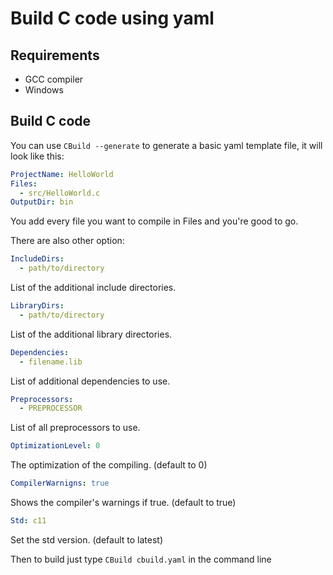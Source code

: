 # Build C code using yaml

Requirements
------------

- GCC compiler
- Windows

Build C code
------------ 

You can use `CBuild --generate` to generate a basic yaml template file, it will look like this:

```yaml
ProjectName: HelloWorld
Files:
  - src/HelloWorld.c
OutputDir: bin
```

You add every file you want to compile in Files and you're good to go.

There are also other option: 

```yaml
IncludeDirs:
  - path/to/directory
```
 List of the additional include directories.

```yaml
LibraryDirs:
  - path/to/directory
```
 List of the additional library directories.

```yaml
Dependencies:
  - filename.lib
```
List of additional dependencies to use.

```yaml
Preprocessors:
  - PREPROCESSOR
```
List of all preprocessors to use.

```yaml
OptimizationLevel: 0
```
The optimization of the compiling. (default to 0)

```yaml
CompilerWarnigns: true
```
Shows the compiler's warnings if true. (default to true)

```yaml
Std: c11
```
Set the std version. (default to latest)

Then to build just type `CBuild cbuild.yaml` in the command line

